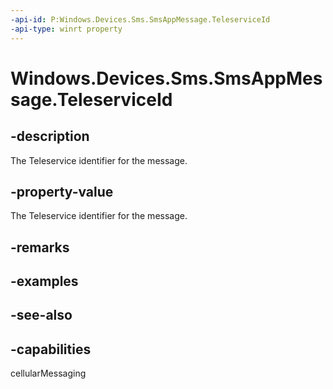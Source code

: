 ----api-id: P:Windows.Devices.Sms.SmsAppMessage.TeleserviceId
-api-type: winrt property
---<!-- Property syntaxpublic int TeleserviceId { get;  set; }--># Windows.Devices.Sms.SmsAppMessage.TeleserviceId## -descriptionThe Teleservice identifier for the message.## -property-valueThe Teleservice identifier for the message.## -remarks## -examples## -see-also## -capabilitiescellularMessaging
